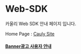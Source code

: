 # Web-SDK

카울리 Web SDK 안내 페이지 입니다. 

Home Page : <a href="http://cauly.net/" target="_blank">Cauly Site</a>

#### [Banner광고 사용자 안내](banner.md)
